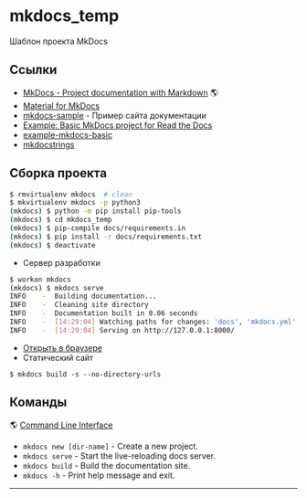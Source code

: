 # mkdocs_temp
Шаблон проекта MkDocs

## Ссылки

- [MkDocs - Project documentation with Markdown](https://www.mkdocs.org/) &#127758;
- [Material for MkDocs](https://squidfunk.github.io/mkdocs-material/)
- [mkdocs-sample](https://github.com/yriahi/mkdocs-sample) - Пример сайта документации
- [Example: Basic MkDocs project for Read the Docs](https://example-mkdocs-basic.readthedocs.io/)
- [example-mkdocs-basic](https://github.com/readthedocs-examples/example-mkdocs-basic)
- [mkdocstrings](https://github.com/mkdocstrings/mkdocstrings)

## Сборка проекта

```bash
$ rmvirtualenv mkdocs  # clean
$ mkvirtualenv mkdocs -p python3
(mkdocs) $ python -m pip install pip-tools
(mkdocs) $ cd mkdocs_temp
(mkdocs) $ pip-compile docs/requirements.in
(mkdocs) $ pip install -r docs/requirements.txt
(mkdocs) $ deactivate
```
- Сервер разработки
```bash
$ workon mkdocs
(mkdocs) $ mkdocs serve
INFO    -  Building documentation...
INFO    -  Cleaning site directory
INFO    -  Documentation built in 0.06 seconds
INFO    -  [14:29:04] Watching paths for changes: 'docs', 'mkdocs.yml'
INFO    -  [14:29:04] Serving on http://127.0.0.1:8000/
```
- [Открыть в браузере](http://127.0.0.1:8000/)
- Статический сайт
```
$ mkdocs build -s --no-directory-urls
```

## Команды

&#127758; [Command Line Interface](https://www.mkdocs.org/user-guide/cli/)

- `mkdocs new [dir-name]` - Create a new project.
- `mkdocs serve` - Start the live-reloading docs server.
- `mkdocs build` - Build the documentation site.
- `mkdocs -h` - Print help message and exit.

----